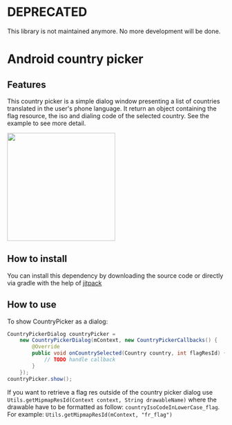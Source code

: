 # DEPRECATED

This library is not maintained anymore. No more development will be done.

Android country picker
====================

## Features
This country picker is a simple dialog window presenting a list of countries
translated in the user's phone language. It return an object containing the flag
resource, the iso and dialing code of the selected country.
See the example to see more detail.


<img src="https://raw.githubusercontent.com/heetch/Android-country-picker/master/screenshots/screenshot_1.png" width="250">

## How to install

You can install this dependency by downloading the source code or directly via gradle
with the help of [jitpack](https://jitpack.io/private#heetch/Android-country-picker/1.0.6)

## How to use

To show CountryPicker as a dialog:

```java
CountryPickerDialog countryPicker =
    new CountryPickerDialog(mContext, new CountryPickerCallbacks() {
        @Override
        public void onCountrySelected(Country country, int flagResId) {
            // TODO handle callback
        }
    });
countryPicker.show();
```

If you want to retrieve a flag res outside of the country picker dialog
use `Utils.getMipmapResId(Context context, String drawableName)` where
the drawable have to be formatted as follow: `countryIsoCodeInLowerCase_flag`.
For example:
    `Utils.getMipmapResId(mContext, "fr_flag")`

